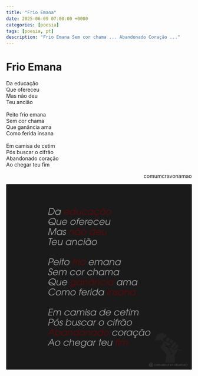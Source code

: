 ```yaml
---
title: "Frio Emana"
date: 2025-06-09 07:00:00 +0000
categories: [poesia]
tags: [poesia, pt]
description: "Frio Emana Sem cor chama ... Abandonado Coração ..."
---
```


# Frio Emana

<div style="color:Platinum">
<p>
Da educação<br>
Que ofereceu<br>
Mas não deu<br>
Teu ancião<br>
<br>
Peito frio emana<br>
Sem cor chama<br>
Que ganância ama<br>
Como ferida insana<br>
<br>
Em camisa de cetim<br>
Pós buscar o cifrão<br>
Abandonado coração<br>
Ao chegar teu fim<br>
</p>
</div>
<p style="text-align:right">comumcravonamao</p>

![frio-emana](/assets/images/frio-emana.png)


